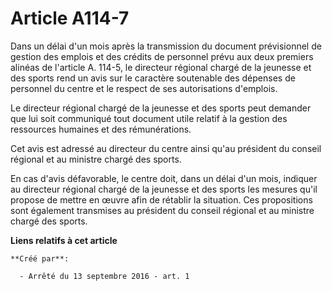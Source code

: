 # Article A114-7

Dans un délai d'un mois après la transmission du document prévisionnel de gestion des emplois et des crédits de personnel
prévu aux deux premiers alinéas de l'article A. 114-5, le directeur régional chargé de la jeunesse et des sports rend un avis
sur le caractère soutenable des dépenses de personnel du centre et le respect de ses autorisations d'emplois. 

Le directeur régional chargé de la jeunesse et des sports peut demander que lui soit communiqué tout document utile relatif à
la gestion des ressources humaines et des rémunérations. 

Cet avis est adressé au directeur du centre ainsi qu'au président du conseil régional et au ministre chargé des sports. 

En cas d'avis défavorable, le centre doit, dans un délai d'un mois, indiquer au directeur régional chargé de la jeunesse et
des sports les mesures qu'il propose de mettre en œuvre afin de rétablir la situation. Ces propositions sont également
transmises au président du conseil régional et au ministre chargé des sports.

**Liens relatifs à cet article**

	**Créé par**:

	  - Arrêté du 13 septembre 2016 - art. 1
